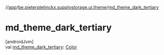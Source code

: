 //[app](../../index.md)/[be.pieterpletinckx.supplystorage.ui.theme](index.md)/[md_theme_dark_tertiary](md_theme_dark_tertiary.md)

# md_theme_dark_tertiary

[androidJvm]\
val [md_theme_dark_tertiary](md_theme_dark_tertiary.md): [Color](https://developer.android.com/reference/kotlin/androidx/compose/ui/graphics/Color.html)
